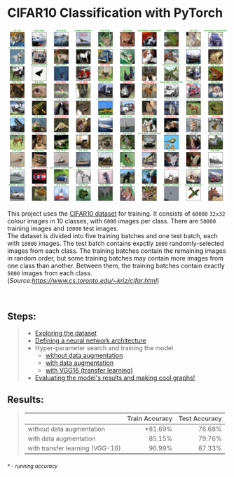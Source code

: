 # CIFAR10 Classification with PyTorch

![Cover](https://github.com/priyavrat-misra/cifar10/blob/master/visualizations/test_results_with_aug.png?raw=true "sample test results visualization")

This project uses the [CIFAR10 dataset](https://www.cs.toronto.edu/~kriz/cifar.html) for training. It consists of `60000` `32x32` colour images in 10 classes, with `6000` images per class. There are `50000` training images and `10000` test images. <br>
The dataset is divided into five training batches and one test batch, each with `10000` images. The test batch contains exactly `1000` randomly-selected images from each class. The training batches contain the remaining images in random order, but some training batches may contain more images from one class than another. Between them, the training batches contain exactly `5000` images from each class.
(_Source:https://www.cs.toronto.edu/~kriz/cifar.html_)

<br>

## Steps:
> * [Exploring the dataset](https://github.com/priyavrat-misra/cifar10/blob/master/data_exploration.ipynb "data_exploration.ipynb")
> * [Defining a neural network architecture](https://github.com/priyavrat-misra/cifar10/blob/master/network.py "network.py")
> * Hyper-parameter search and training the model
>    - [without data augmentation](https://github.com/priyavrat-misra/cifar10/blob/master/train.ipynb "train.ipynb")
>    - [with data augmentation](https://github.com/priyavrat-misra/cifar10/blob/master/train_with_aug.ipynb "train_with_aug.ipynb")
>    - [with VGG16 (transfer learning)](https://github.com/priyavrat-misra/cifar10/blob/master/train_with_vgg16.ipynb "train_with_vgg16.ipynb")
> * [Evaluating the model's results and making cool graphs!](https://github.com/priyavrat-misra/cifar10/blob/master/results.ipynb "results.ipynb")

## Results:
> || Train Accuracy | Test Accuracy |
> | :- | -: | -: |
> | without data augmentation | *81.69% | 76.68% | 
> | with data augmentation | 85.15% | 79.76% |
> | with transfer learning (VGG-16) | 96.99% | 87.33% |


_<sub>* - running accuracy</sub>_

<br>